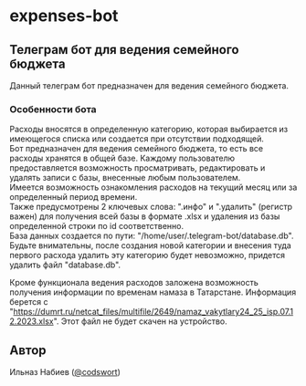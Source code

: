 # expenses-bot
## Телеграм бот для ведения семейного бюджета

Данный телеграм бот предназначен для ведения семейного бюджета.


### Особенности бота

Расходы вносятся в определенную категорию, которая выбирается из имеющегося списка или создается при отсутствии подходящей.\
Бот предназначен для ведения семейного бюджета, то есть все расходы хранятся в общей базе. Каждому пользователю предоставляется возможность просматривать, редактировать и удалять записи с базы, внесенные любым пользователем.\
Имеется возможность ознакомления расходов на текущий месяц или за определенный период времени.\
Также предусмотрены 2 ключевых слова: ".инфо" и ".удалить" (регистр важен) для получения всей базы в формате .xlsx и удаления из базы определенной строки по id соответственно.\
База данных создается по пути: "/home/user/.telegram-bot/database.db".\
Будьте внимательны, после создания новой категории и внесения туда первого расхода удалить эту категорию будет невозможно, придется удалить файл "database.db".

Кроме функционала ведения расходов заложена возможность получения информации по временам намаза в Татарстане. Информация берется с "https://dumrt.ru/netcat_files/multifile/2649/namaz_vakytlary24_25_isp.07.12.2023.xlsx". Этот файл не будет скачен на устройство.

## Автор

Ильназ Набиев ([@codswort](https://t.me/codswort))
